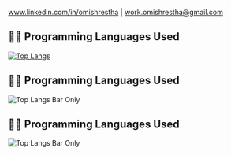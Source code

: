 www.linkedin.com/in/omishrestha | work.omishrestha@gmail.com

## 🧑‍💻 Programming Languages Used

[![Top Langs](https://github-readme-stats.vercel.app/api/top-langs/?username=OmiShrestha&layout=compact&langs_count=10&hide=html,css&theme=default)](https://github.com/anuraghazra/github-readme-stats)


## 🧑‍💻 Programming Languages Used

![Top Langs Bar Only](https://github-readme-stats.vercel.app/api/top-langs/?username=OmiShrestha&layout=compact&hide_title=true&langs_count=20)


## 🧑‍💻 Programming Languages Used

![Top Langs Bar Only](https://github-readme-stats.vercel.app/api/top-langs/?username=OmiShrestha&layout=compact&hide_title=true&langs_count=20&theme=dark)
